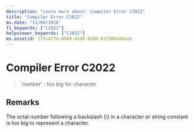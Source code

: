 ```yaml
---
description: "Learn more about: Compiler Error C2022"
title: "Compiler Error C2022"
ms.date: "11/04/2016"
f1_keywords: ["C2022"]
helpviewer_keywords: ["C2022"]
ms.assetid: 1f5c477a-d909-42d8-8588-811586e8ba1e
---
```

# Compiler Error C2022

> 'number' : too big for character

## Remarks

The octal number following a backslash (\\) in a character or string constant is too big to represent a character.
